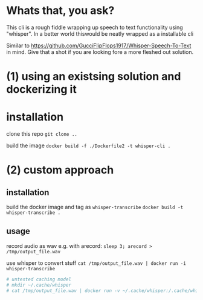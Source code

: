 # Whats that, you ask?


This cli is a rough fiddle wrapping up speech to text functionality using "whisper".
In a better world thiswould be neatly wrapped as a installable cli

Similar to https://github.com/GucciFlipFlops1917/Whisper-Speech-To-Text in mind.
Give that a shot if you are looking fore a more fleshed out solution.

# (1) using an existsing solution and dockerizing it
# installation

clone this repo `git clone ..`

build the image `docker build -f ./Dockerfile2 -t whisper-cli .`


# (2) custom approach

## installation

build the docker image and tag as `whisper-transcribe`
`docker build -t whisper-transcribe .`

## usage

record audio as wav e.g. with arecord:
`sleep 3; arecord > /tmp/output_file.wav`

use whisper to convert stuff
`cat /tmp/output_file.wav | docker run -i whisper-transcribe`

```bash
# untested caching model
# mkdir ~/.cache/whisper
# cat /tmp/output_file.wav | docker run -v ~/.cache/whisper:/.cache/whisper -i whisper-transcribe
```
